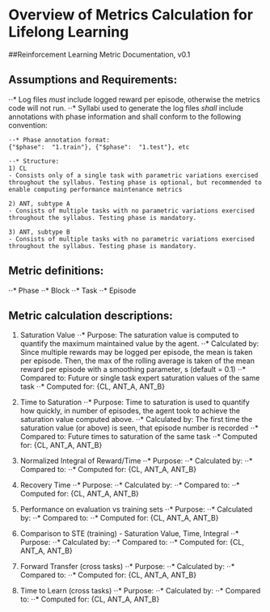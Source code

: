 # Overview of Metrics Calculation for Lifelong Learning
##Reinforcement Learning Metric Documentation, v0.1

Assumptions and Requirements:
------

⋅⋅* Log files _must_ include logged reward per episode, otherwise the metrics code will not run.
⋅⋅* Syllabi used to generate the log files _shall_ include annotations with phase information and shall conform to the following convention:

    ⋅⋅* Phase annotation format:
    {"$phase":  "1.train"}, {"$phase":  "1.test"}, etc

    ⋅⋅* Structure:
    1) CL
    - Consists only of a single task with parametric variations exercised throughout the syllabus. Testing phase is optional, but recommended to enable computing performance maintenance metrics

    2) ANT, subtype A
    - Consists of multiple tasks with no parametric variations exercised throughout the syllabus. Testing phase is mandatory.

    3) ANT, subtype B
    - Consists of multiple tasks with no parametric variations exercised throughout the syllabus. Testing phase is mandatory.


Metric definitions:
------

⋅⋅* Phase
⋅⋅* Block
⋅⋅* Task
⋅⋅* Episode



Metric calculation descriptions:
------

1) Saturation Value
    ⋅⋅* Purpose: The saturation value is computed to quantify the maximum maintained value by the agent.
    ⋅⋅* Calculated by: Since multiple rewards may be logged per episode, the mean is taken per episode. Then, the max of the rolling average is taken of the mean reward per episode with a smoothing parameter, s (default = 0.1)
    ⋅⋅* Compared to: Future or single task expert saturation values of the same task
    ⋅⋅* Computed for: {CL, ANT_A, ANT_B}

2) Time to Saturation
    ⋅⋅* Purpose: Time to saturation is used to quantify how quickly, in number of episodes, the agent took to achieve the saturation value computed above.
    ⋅⋅* Calculated by: The first time the saturation value (or above) is seen, that episode number is recorded
    ⋅⋅* Compared to: Future times to saturation of the same task
    ⋅⋅* Computed for: {CL, ANT_A, ANT_B}

3) Normalized Integral of Reward/Time
    ⋅⋅* Purpose:
    ⋅⋅* Calculated by:
    ⋅⋅* Compared to:
    ⋅⋅* Computed for: {CL, ANT_A, ANT_B}

4) Recovery Time
    ⋅⋅* Purpose:
    ⋅⋅* Calculated by:
    ⋅⋅* Compared to:
    ⋅⋅* Computed for: {CL, ANT_A, ANT_B}

5) Performance on evaluation vs training sets
    ⋅⋅* Purpose:
    ⋅⋅* Calculated by:
    ⋅⋅* Compared to:
    ⋅⋅* Computed for: {CL, ANT_A, ANT_B}

6) Comparison to STE (training) - Saturation Value, Time, Integral
    ⋅⋅* Purpose:
    ⋅⋅* Calculated by:
    ⋅⋅* Compared to:
    ⋅⋅* Computed for: {CL, ANT_A, ANT_B}

7) Forward Transfer (cross tasks)
    ⋅⋅* Purpose:
    ⋅⋅* Calculated by:
    ⋅⋅* Compared to:
    ⋅⋅* Computed for: {CL, ANT_A, ANT_B}

8) Time to Learn (cross tasks)
    ⋅⋅* Purpose:
    ⋅⋅* Calculated by:
    ⋅⋅* Compared to:
    ⋅⋅* Computed for: {CL, ANT_A, ANT_B}
